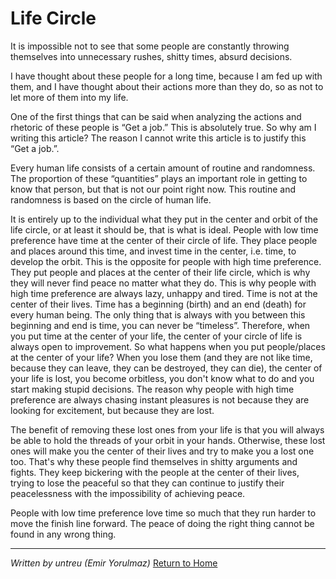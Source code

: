 # Life Circle 
It is impossible not to see that some people are constantly throwing themselves into unnecessary rushes, shitty times, absurd decisions.

I have thought about these people for a long time, because I am fed up with them, and I have thought about their actions more than they do, so as not to let more of them into my life.

One of the first things that can be said when analyzing the actions and rhetoric of these people is “Get a job.” This is absolutely true. So why am I writing this article? The reason I cannot write this article is to justify this “Get a job.”.

Every human life consists of a certain amount of routine and randomness. The proportion of these “quantities” plays an important role in getting to know that person, but that is not our point right now. This routine and randomness is based on the circle of human life.

It is entirely up to the individual what they put in the center and orbit of the life circle, or at least it should be, that is what is ideal. People with low time preference have time at the center of their circle of life. They place people and places around this time, and invest time in the center, i.e. time, to develop the orbit. This is the opposite for people with high time preference. They put people and places at the center of their life circle, which is why they will never find peace no matter what they do. This is why people with high time preference are always lazy, unhappy and tired. Time is not at the center of their lives. Time has a beginning (birth) and an end (death) for every human being. The only thing that is always with you between this beginning and end is time, you can never be “timeless”. Therefore, when you put time at the center of your life, the center of your circle of life is always open to improvement. So what happens when you put people/places at the center of your life? When you lose them (and they are not like time, because they can leave, they can be destroyed, they can die), the center of your life is lost, you become orbitless, you don't know what to do and you start making stupid decisions. The reason why people with high time preference are always chasing instant pleasures is not because they are looking for excitement, but because they are lost.

The benefit of removing these lost ones from your life is that you will always be able to hold the threads of your orbit in your hands. Otherwise, these lost ones will make you the center of their lives and try to make you a lost one too. That's why these people find themselves in shitty arguments and fights. They keep bickering with the people at the center of their lives, trying to lose the peaceful so that they can continue to justify their peacelessness with the impossibility of achieving peace.

People with low time preference love time so much that they run harder to move the finish line forward. The peace of doing the right thing cannot be found in any wrong thing. 

---

_Written by untreu (Emir Yorulmaz)_
[Return to Home](https://untreu.me)